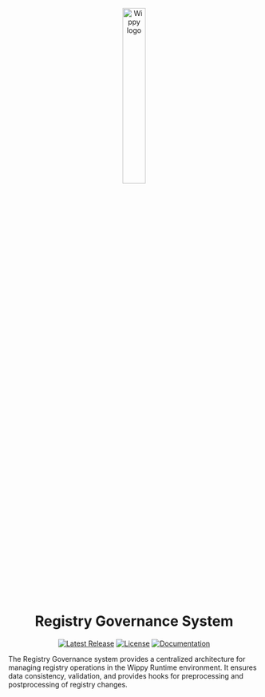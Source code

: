 <p align="center">
    <a href="https://wippy.ai" target="_blank">
        <picture>
            <source media="(prefers-color-scheme: dark)" srcset="https://github.com/wippyai/.github/blob/main/logo/wippy-text-dark.svg?raw=true">
            <img width="30%" align="center" src="https://github.com/wippyai/.github/blob/main/logo/wippy-text-light.svg?raw=true" alt="Wippy logo">
        </picture>
    </a>
</p>
<h1 align="center">Registry Governance System</h1>
<div align="center">

[![Latest Release](https://img.shields.io/github/v/release/wippyai/module-gov?style=flat-square)][releases-page]
[![License](https://img.shields.io/github/license/wippyai/module-gov?style=flat-square)](LICENSE)
[![Documentation](https://img.shields.io/badge/Wippy-Documentation-brightgreen.svg?style=flat-square)][wippy-documentation]

</div>

The Registry Governance system provides a centralized architecture for managing registry operations in the Wippy Runtime environment.
It ensures data consistency, validation, and provides hooks for preprocessing and postprocessing of registry changes.

[wippy-documentation]: https://docs.wippy.ai
[releases-page]: https://github.com/wippyai/module-gov/releases
